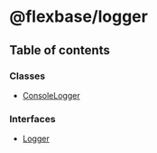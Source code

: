 # @flexbase/logger

## Table of contents

### Classes

- [ConsoleLogger](../wiki/ConsoleLogger)

### Interfaces

- [Logger](../wiki/Logger)
